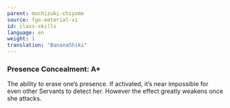```yaml
---
parent: mochizuki-chiyome
source: fgo-material-vi
id: class-skills
language: en
weight: 1
translation: "BananaShiki"
---
```


### Presence Concealment: A+

The ability to erase one’s presence. If activated, it’s near impossible for even other Servants to detect her. However the effect greatly weakens once she attacks.
